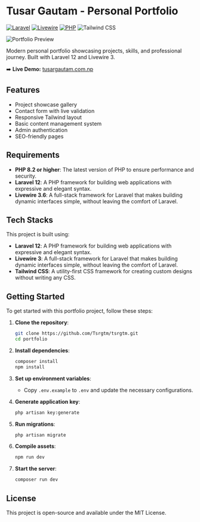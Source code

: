 # Tusar Gautam - Personal Portfolio

[![Laravel](https://img.shields.io/badge/Laravel-FF2D20?style=for-the-badge&logo=laravel&logoColor=white)](https://laravel.com)
[![Livewire](https://img.shields.io/badge/Livewire-4e56a6?style=for-the-badge&logo=livewire&logoColor=white)](https://laravel-livewire.com)
[![PHP](https://img.shields.io/badge/PHP-777BB4?style=for-the-badge&logo=php&logoColor=white)](https://php.net)
![Tailwind CSS](https://img.shields.io/badge/Tailwind_CSS-38B2AC?style=for-the-badge&logo=tailwind-css&logoColor=white)

![Portfolio Preview](https://i.postimg.cc/jjCMJc0y/protfolio-preview.png)

Modern personal portfolio showcasing projects, skills, and professional journey. Built with Laravel 12 and Livewire 3.

➡️ **Live Demo:** [tusargautam.com.np](https://tusargautam.com.np)

## Features

-   Project showcase gallery
-   Contact form with live validation
-   Responsive Tailwind layout
-   Basic content management system
-   Admin authentication
-   SEO-friendly pages

## Requirements

-   **PHP 8.2 or higher**: The latest version of PHP to ensure performance and security.
-   **Laravel 12**: A PHP framework for building web applications with expressive and elegant syntax.
-   **Livewire 3.6**: A full-stack framework for Laravel that makes building dynamic interfaces simple, without leaving the comfort of Laravel.

## Tech Stacks

This project is built using:

-   **Laravel 12**: A PHP framework for building web applications with expressive and elegant syntax.
-   **Livewire 3**: A full-stack framework for Laravel that makes building dynamic interfaces simple, without leaving the comfort of Laravel.
-   **Tailwind CSS**: A utility-first CSS framework for creating custom designs without writing any CSS.

## Getting Started

To get started with this portfolio project, follow these steps:

1. **Clone the repository**:

    ```bash
    git clone https://github.com/Tsrgtm/tsrgtm.git
    cd portfolio
    ```

2. **Install dependencies**:

    ```bash
    composer install
    npm install
    ```

3. **Set up environment variables**:

    - Copy `.env.example` to `.env` and update the necessary configurations.

4. **Generate application key**:

    ```bash
    php artisan key:generate
    ```

5. **Run migrations**:

    ```bash
    php artisan migrate
    ```

6. **Compile assets**:

    ```bash
    npm run dev
    ```

7. **Start the server**:
    ```bash
    composer run dev
    ```

## License

This project is open-source and available under the MIT License.
